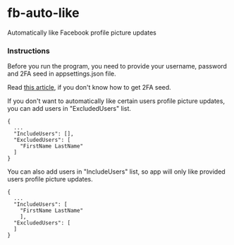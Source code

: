 # fb-auto-like
Automatically like Facebook profile picture updates


### Instructions

Before you run the program, you need to provide your username, password and 2FA seed in appsettings.json file.

Read [this article](https://odedolive.medium.com/facebook-2fa-login-using-selenium-and-c-net-core-e996d39027d7), if you don't know how to get 2FA seed.

If you don't want to automatically like certain users profile picture updates, you can add users in "ExcludedUsers" list.

```
{
  ...
  "IncludeUsers": [],
  "ExcludedUsers": [
    "FirstName LastName"
  ]
}
```

You can also add users in "IncludeUsers" list, so app will only like provided users profile picture updates.

```
{
  ...
  "IncludeUsers": [
    "FirstName LastName"
    ],
  "ExcludedUsers": [
  ]
}
```

